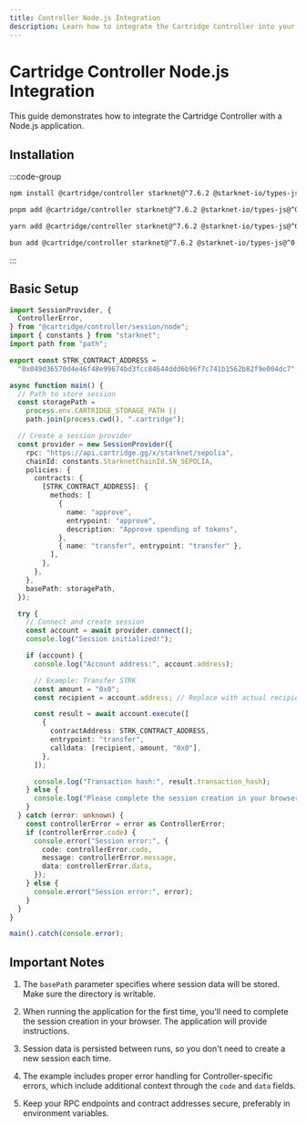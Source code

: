```yaml
---
title: Controller Node.js Integration
description: Learn how to integrate the Cartridge Controller into your Node.js application, including setup, configuration, and usage examples.
---
```


# Cartridge Controller Node.js Integration

This guide demonstrates how to integrate the Cartridge Controller with a Node.js application.

## Installation

:::code-group

```bash [npm]
npm install @cartridge/controller starknet@^7.6.2 @starknet-io/types-js@^0.8.4
```

```bash [pnpm]
pnpm add @cartridge/controller starknet@^7.6.2 @starknet-io/types-js@^0.8.4
```

```bash [yarn]
yarn add @cartridge/controller starknet@^7.6.2 @starknet-io/types-js@^0.8.4
```

```bash [bun]
bun add @cartridge/controller starknet@^7.6.2 @starknet-io/types-js@^0.8.4
```

:::

## Basic Setup

```typescript
import SessionProvider, {
  ControllerError,
} from "@cartridge/controller/session/node";
import { constants } from "starknet";
import path from "path";

export const STRK_CONTRACT_ADDRESS =
  "0x049d36570d4e46f48e99674bd3fcc84644ddd6b96f7c741b1562b82f9e004dc7";

async function main() {
  // Path to store session
  const storagePath =
    process.env.CARTRIDGE_STORAGE_PATH ||
    path.join(process.cwd(), ".cartridge");

  // Create a session provider
  const provider = new SessionProvider({
    rpc: "https://api.cartridge.gg/x/starknet/sepolia",
    chainId: constants.StarknetChainId.SN_SEPOLIA,
    policies: {
      contracts: {
        [STRK_CONTRACT_ADDRESS]: {
          methods: [
            {
              name: "approve",
              entrypoint: "approve",
              description: "Approve spending of tokens",
            },
            { name: "transfer", entrypoint: "transfer" },
          ],
        },
      },
    },
    basePath: storagePath,
  });

  try {
    // Connect and create session
    const account = await provider.connect();
    console.log("Session initialized!");

    if (account) {
      console.log("Account address:", account.address);

      // Example: Transfer STRK
      const amount = "0x0";
      const recipient = account.address; // Replace with actual recipient address

      const result = await account.execute([
        {
          contractAddress: STRK_CONTRACT_ADDRESS,
          entrypoint: "transfer",
          calldata: [recipient, amount, "0x0"],
        },
      ]);

      console.log("Transaction hash:", result.transaction_hash);
    } else {
      console.log("Please complete the session creation in your browser");
    }
  } catch (error: unknown) {
    const controllerError = error as ControllerError;
    if (controllerError.code) {
      console.error("Session error:", {
        code: controllerError.code,
        message: controllerError.message,
        data: controllerError.data,
      });
    } else {
      console.error("Session error:", error);
    }
  }
}

main().catch(console.error);
```

## Important Notes

1. The `basePath` parameter specifies where session data will be stored. Make sure the directory is writable.

2. When running the application for the first time, you'll need to complete the session creation in your browser. The application will provide instructions.

3. Session data is persisted between runs, so you don't need to create a new session each time.

4. The example includes proper error handling for Controller-specific errors, which include additional context through the `code` and `data` fields.

5. Keep your RPC endpoints and contract addresses secure, preferably in environment variables. 